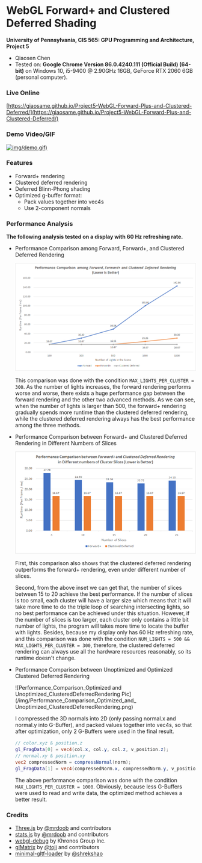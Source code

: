 WebGL Forward+ and Clustered Deferred Shading
======================

**University of Pennsylvania, CIS 565: GPU Programming and Architecture, Project 5**

* Qiaosen Chen
* Tested on: **Google Chrome Version 86.0.4240.111 (Official Build) (64-bit)** on Windows 10, i5-9400 @ 2.90GHz 16GB, GeForce RTX 2060 6GB (personal computer).

### Live Online

[https://giaosame.github.io/Project5-WebGL-Forward-Plus-and-Clustered-Deferred/](https://giaosame.github.io/Project5-WebGL-Forward-Plus-and-Clustered-Deferred/)

### Demo Video/GIF

[![img/demo.gif)](img/demo.gif)](img/demo.gif)

### Features

- Forward+ rendering
- Clustered deferred rendering
- Deferred Blinn-Phong shading
- Optimized g-buffer format:
  - Pack values together into vec4s
  - Use 2-component normals

### Performance Analysis

**The following analysis tested on a display with 60 Hz refreshing rate.**

- Performance Comparison among Forward, Forward+, and Clustered Deferred Rendering

  ![Performance_Comparison_among_Forward_ForwardPlus_and_ClusteredDeferredRendering Pic](/img/Performance_Comparison_among_Forward_ForwardPlus_and_ClusteredDeferredRendering.png)

  This comparison was done with the condition ```MAX_LIGHTS_PER_CLUSTER = 300```. As the number of lights increases, the forward rendering performs worse and worse, there exists a huge performance gap between the forward rendering and the other two advanced methods. As we can see, when the number of lights is larger than 500, the forward+ rendering gradually spends more runtime than the clustered deferred rendering,  while the clustered deferred rendering always has the best performance among the three methods.

- Performance Comparison between Forward+ and Clustered Deferred Rendering in Different Numbers of Slices

  ![Performance_Comparison_between_ForwardPlus_and_ClusteredDeferredRendering_in_Slices Pic](/img/Performance_Comparison_between_ForwardPlus_and_ClusteredDeferredRendering_in_Slices.png)

  First, this comparison also shows that the clustered deferred rendering outperforms the forward+ rendering, even under different number of slices.

  Second, from the above inset we can get that, the number of slices between 15 to 20 achieve the best performance. If the number of slices is too small, each cluster will have a larger size which means that it will take more time to do the triple loop of searching intersecting lights, so no best performance can be achieved under this situation. However, if the number of slices is too larger, each cluster only contains a little bit number of lights, the program will takes more time to locate the buffer with lights. Besides, because my display only has 60 Hz refreshing rate, and this comparison was done with the condition ```NUM_LIGHTS = 500 && MAX_LIGHTS_PER_CLUSTER = 300```, therefore, the clustered deferred rendering can always use all the hardware resources reasonably, so its runtime doesn't change.

- Performance Comparison between Unoptimized and Optimized Clustered Deferred Rendering

  ![Performance_Comparison_Optimized and Unoptimized_ClusteredDeferredRendering Pic](/img/Performance_Comparison_Optimized_and_ Unoptimized_ClusteredDeferredRendering.png)

  I compressed the 3D normals into 2D (only passing normal.x and normal.y into G-Buffer), and packed values together into vec4s, so that after optimization, only 2 G-Buffers were used in the final result.

  ```glsl
  // color.xyz & position.z
  gl_FragData[0] = vec4(col.x, col.y, col.z, v_position.z);
  // normal.xy & position.xy
  vec2 compressedNorm = compressNormal(norm);
  gl_FragData[1] = vec4(compressedNorm.x, compressedNorm.y, v_position.x, v_position.y);
  ```

  The above performance comparison was done with the condition ```MAX_LIGHTS_PER_CLUSTER = 1000```. Obviously, because less G-Buffers were used to read and write data, the optimized method achieves a better result.


### Credits

* [Three.js](https://github.com/mrdoob/three.js) by [@mrdoob](https://github.com/mrdoob) and contributors
* [stats.js](https://github.com/mrdoob/stats.js) by [@mrdoob](https://github.com/mrdoob) and contributors
* [webgl-debug](https://github.com/KhronosGroup/WebGLDeveloperTools) by Khronos Group Inc.
* [glMatrix](https://github.com/toji/gl-matrix) by [@toji](https://github.com/toji) and contributors
* [minimal-gltf-loader](https://github.com/shrekshao/minimal-gltf-loader) by [@shrekshao](https://github.com/shrekshao)
